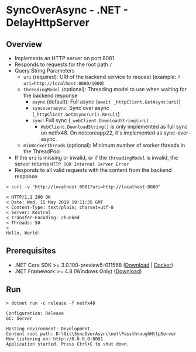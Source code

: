 # SyncOverAsync - .NET - DelayHttpServer

## Overview
* Implements an HTTP server on port 8081
* Responds to requests for the root path `/`
* Query String Parameters
  * `uri` (required): URI of the backend service to request (example: `?uri=http://localhost:8080/1000`)
  * `threadingModel` (optional): Threading model to use when waiting for the backend response
    * `async` (default): Full async (`await _httpClient.GetAsync(uri)`)
    * `syncoverasync`: Sync over async (`_httpClient.GetAsync(uri).Result`)
    * `sync`: Full sync (`_webClient.DownloadString(uri)`
      * `WebClient.DownloadString()` is only implemented as full sync on netfx48.  On netcoreapp22, it's implemented as sync-over-async.
  * `minWorkerThreads` (optional): Minimum number of worker threads in the ThreadPool
* If the `uri` is missing or invalid, or if the `threadingModel` is invalid, the server returns `HTTP 500 Internal Server Error`
* Responds to all valid requests with the content from the backend response
```
> curl -v "http://localhost:8081?uri=http://localhost:8080"

< HTTP/1.1 200 OK
< Date: Wed, 15 May 2019 19:11:35 GMT
< Content-Type: text/plain; charset=utf-8
< Server: Kestrel
< Transfer-Encoding: chunked
< Threads: 50
<
Hello, World!
```

## Prerequisites
* .NET Core SDK >= 3.0.100-preview5-011568 ([Download](https://dotnet.microsoft.com/download/dotnet-core/3.0) | [Docker](https://hub.docker.com/_/microsoft-dotnet-core-sdk/))
* .NET Framework >= 4.8 (Windows Only) ([Download](https://dotnet.microsoft.com/download/dotnet-framework/net48))

## Run
```
> dotnet run -c release -f netfx48

Configuration: Release
GC: Server

Hosting environment: Development
Content root path: D:\Git\SyncOverAsync\net\PassthroughHttpServer
Now listening on: http://0.0.0.0:8081
Application started. Press Ctrl+C to shut down.
```